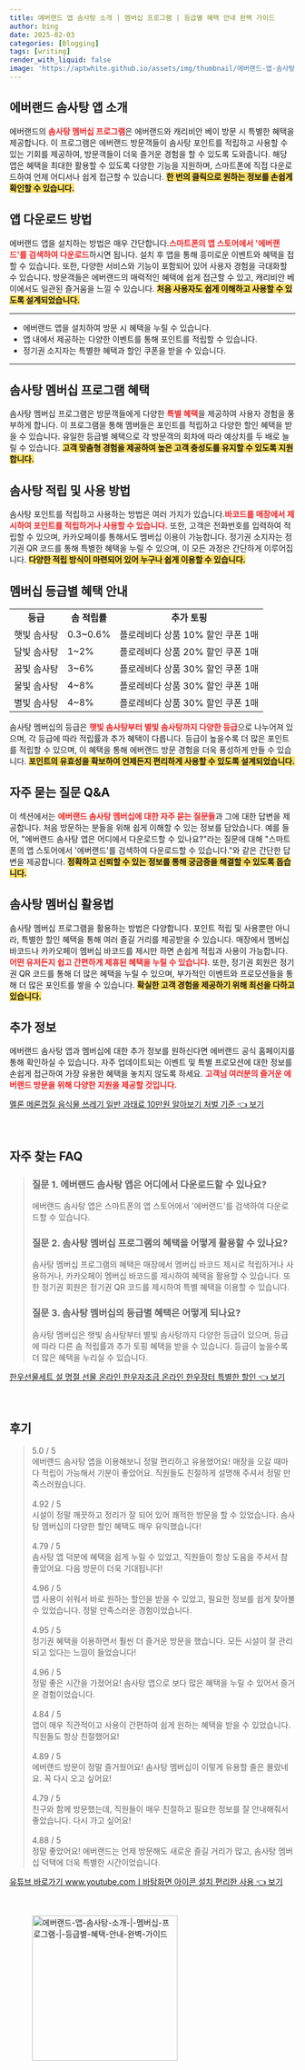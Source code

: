 ```yaml
---
title: 에버랜드 앱 솜사탕 소개 | 멤버십 프로그램 | 등급별 혜택 안내 완벽 가이드
author: bing
date: 2025-02-03
categories: [Blogging]
tags: [writing]
render_with_liquid: false
image: 'https://aptwhite.github.io/assets/img/thumbnail/에버랜드-앱-솜사탕-소개-|-멤버십-프로그램-|-등급별-혜택-안내-완벽-가이드.webp'
---
```



<h2 id='에버랜드_솜사탕_앱_소개'>에버랜드 솜사탕 앱 소개</h2>

<p>에버랜드의 <b><span style="color: #ee2323;">솜사탕 멤버십 프로그램</span></b>은 에버랜드와 캐리비안 베이 방문 시 특별한 혜택을 제공합니다. 이 프로그램은 에버랜드 방문객들이 솜사탕 포인트를 적립하고 사용할 수 있는 기회를 제공하여, 방문객들이 더욱 즐거운 경험을 할 수 있도록 도와줍니다. 해당 앱은 혜택을 최대한 활용할 수 있도록 다양한 기능을 지원하며, 스마트폰에 직접 다운로드하여 언제 어디서나 쉽게 접근할 수 있습니다. <b><span style="background-color: #ffe066;">한 번의 클릭으로 원하는 정보를 손쉽게 확인할 수 있습니다.</span></b></p>

<h2 id='앱_다운로드_방법'>앱 다운로드 방법</h2>

<p>에버랜드 앱을 설치하는 방법은 매우 간단합니다.<b><span style="color: #ee2323;">스마트폰의 앱 스토어에서 '에버랜드'를 검색하여 다운로드</span></b>하시면 됩니다. 설치 후 앱을 통해 흥미로운 이벤트와 혜택을 접할 수 있습니다. 또한, 다양한 서비스와 기능이 포함되어 있어 사용자 경험을 극대화할 수 있습니다. 방문객들은 에버랜드의 매력적인 혜택에 쉽게 접근할 수 있고, 캐리비안 베이에서도 일관된 즐거움을 느낄 수 있습니다. <b><span style="background-color: #ffe066;">처음 사용자도 쉽게 이해하고 사용할 수 있도록 설계되었습니다.</span></b></p>

<hr />

<ul>
    <li>에버랜드 앱을 설치하여 방문 시 혜택을 누릴 수 있습니다.</li>
    <li>앱 내에서 제공하는 다양한 이벤트를 통해 포인트를 적립할 수 있습니다.</li>
    <li>정기권 소지자는 특별한 혜택과 할인 쿠폰을 받을 수 있습니다.</li>
</ul>

<hr />

<h2 id='솜사탕_멤버십_프로그램_혜택'>솜사탕 멤버십 프로그램 혜택</h2>

<p>솜사탕 멤버십 프로그램은 방문객들에게 다양한 <b><span style="color: #ee2323;">특별 혜택</span></b>을 제공하여 사용자 경험을 풍부하게 합니다. 이 프로그램을 통해 멤버들은 포인트를 적립하고 다양한 할인 혜택을 받을 수 있습니다. 유일한 등급별 혜택으로 각 방문객의 회차에 따라 예상치를 두 배로 늘릴 수 있습니다. <b><span style="background-color: #ffe066;">고객 맞춤형 경험을 제공하여 높은 고객 충성도를 유지할 수 있도록 지원합니다.</span></b></p>

<h2 id='솜사탕_적립_및_사용_방법'>솜사탕 적립 및 사용 방법</h2>

<p>솜사탕 포인트를 적립하고 사용하는 방법은 여러 가지가 있습니다.<b><span style="color: #ee2323;">바코드를 매장에서 제시하여 포인트를 적립하거나 사용할 수 있습니다.</span></b> 또한, 고객은 전화번호를 입력하여 적립할 수 있으며, 카카오페이를 통해서도 멤버십 이용이 가능합니다. 정기권 소지자는 정기권 QR 코드를 통해 특별한 혜택을 누릴 수 있으며, 이 모든 과정은 간단하게 이루어집니다. <b><span style="background-color: #ffe066;">다양한 적립 방식이 마련되어 있어 누구나 쉽게 이용할 수 있습니다.</span></b></p>

<h2 id='멤버십_등급별_혜택_안내'>멤버십 등급별 혜택 안내</h2>

<table>
    <tr>
        <td style="text-align: center; height: 17px;"><b>등급</b></td>
        <td style="text-align: center; height: 17px;"><b>솜 적립률</b></td>
        <td style="text-align: center; height: 17px;"><b>추가 토핑</b></td>
    </tr>
    <tr>
        <td>햇빛 솜사탕</td>
        <td>0.3~0.6%</td>
        <td>플로레비다 상품 10% 할인 쿠폰 1매</td>
    </tr>
    <tr>
        <td>달빛 솜사탕</td>
        <td>1~2%</td>
        <td>플로레비다 상품 20% 할인 쿠폰 1매</td>
    </tr>
    <tr>
        <td>꿈빛 솜사탕</td>
        <td>3~6%</td>
        <td>플로레비다 상품 30% 할인 쿠폰 1매</td>
    </tr>
    <tr>
        <td>물빛 솜사탕</td>
        <td>4~8%</td>
        <td>플로레비다 상품 30% 할인 쿠폰 1매</td>
    </tr>
    <tr>
        <td>별빛 솜사탕</td>
        <td>4~8%</td>
        <td>플로레비다 상품 30% 할인 쿠폰 1매</td>
    </tr>
</table>

<p>솜사탕 멤버십의 등급은 <b><span style="color: #ee2323;">햇빛 솜사탕부터 별빛 솜사탕까지 다양한 등급</span></b>으로 나누어져 있으며, 각 등급에 따라 적립률과 추가 혜택이 다릅니다. 등급이 높을수록 더 많은 포인트를 적립할 수 있으며, 이 혜택을 통해 에버랜드 방문 경험을 더욱 풍성하게 만들 수 있습니다. <b><span style="background-color: #ffe066;">포인트의 유효성을 확보하여 언제든지 편리하게 사용할 수 있도록 설계되었습니다.</span></b></p>

<h2 id='자주_묻는_질문_QNA'>자주 묻는 질문 Q&A</h2>

<p>이 섹션에서는 <b><span style="color: #ee2323;">에버랜드 솜사탕 멤버십에 대한 자주 묻는 질문들</span></b>과 그에 대한 답변을 제공합니다. 처음 방문하는 분들을 위해 쉽게 이해할 수 있는 정보를 담았습니다. 예를 들어, "에버랜드 솜사탕 앱은 어디에서 다운로드할 수 있나요?"라는 질문에 대해 "스마트폰의 앱 스토어에서 '에버랜드'를 검색하여 다운로드할 수 있습니다."와 같은 간단한 답변을 제공합니다. <b><span style="background-color: #ffe066;">정확하고 신뢰할 수 있는 정보를 통해 궁금증을 해결할 수 있도록 돕습니다.</span></b></p>

<h2 id='솜사탕_멤버십_활용법'>솜사탕 멤버십 활용법</h2>

<p>솜사탕 멤버십 프로그램을 활용하는 방법은 다양합니다. 포인트 적립 및 사용뿐만 아니라, 특별한 할인 혜택을 통해 여러 즐길 거리를 제공받을 수 있습니다. 매장에서 멤버십 바코드나 카카오페이 멤버십 바코드를 제시만 하면 손쉽게 적립과 사용이 가능합니다. <b><span style="color: #ee2323;">어떤 유저든지 쉽고 간편하게 제휴된 혜택을 누릴 수 있습니다.</span></b> 또한, 정기권 회원은 정기권 QR 코드를 통해 더 많은 혜택을 누릴 수 있으며, 부가적인 이벤트와 프로모션들을 통해 더 많은 포인트를 쌓을 수 있습니다. <b><span style="background-color: #ffe066;">확실한 고객 경험을 제공하기 위해 최선을 다하고 있습니다.</span></b></p>

<h2 id='추가_정보'>추가 정보</h2>

<p>에버랜드 솜사탕 앱과 멤버십에 대한 추가 정보를 원하신다면 에버랜드 공식 홈페이지를 통해 확인하실 수 있습니다. 자주 업데이트되는 이벤트 및 특별 프로모션에 대한 정보를 손쉽게 접근하여 가장 유용한 혜택을 놓치지 않도록 하세요. <b><span style="color: #ee2323;">고객님 여러분의 즐거운 에버랜드 방문을 위해 다양한 지원을 제공할 것입니다.</span></b></p>


<p><a class="click-button" title="멜론 메론껍질 음식물 쓰레기 일반 과태료 10만원 알아보기 처벌 기준" href="https://aptwhite.github.io/posts/%EB%A9%9C%EB%A1%A0-%EB%A9%94%EB%A1%A0%EA%BB%8D%EC%A7%88-%EC%9D%8C%EC%8B%9D%EB%AC%BC-%EC%93%B0%EB%A0%88%EA%B8%B0-%EC%9D%BC%EB%B0%98-%EA%B3%BC%ED%83%9C%EB%A3%8C-10%EB%A7%8C%EC%9B%90-%EC%95%8C%EC%95%84%EB%B3%B4%EA%B8%B0-%EC%B2%98%EB%B2%8C-%EA%B8%B0%EC%A4%80/" rel="dofollow">멜론 메론껍질 음식물 쓰레기 일반 과태료 10만원 알아보기 처벌 기준 👈 보기</a></p><br>
<h2 id='자주_찾는_FAQ'>자주 찾는 FAQ</h2>
<div itemscope="" itemtype="https://schema.org/FAQPage">
<blockquote>
<div itemscope="" itemprop="mainEntity" itemtype="https://schema.org/Question">
<h3 itemprop="name">질문 1. 에버랜드 솜사탕 앱은 어디에서 다운로드할 수 있나요?</h3>
<div itemscope="" itemprop="acceptedAnswer" itemtype="https://schema.org/Answer">
<span itemprop="text">
<p>에버랜드 솜사탕 앱은 스마트폰의 앱 스토어에서 '에버랜드'를 검색하여 다운로드할 수 있습니다.</p>
</span>
</div>
</div>
<div itemscope="" itemprop="mainEntity" itemtype="https://schema.org/Question">
<h3 itemprop="name">질문 2. 솜사탕 멤버십 프로그램의 혜택을 어떻게 활용할 수 있나요?</h3>
<div itemscope="" itemprop="acceptedAnswer" itemtype="https://schema.org/Answer">
<span itemprop="text">
<p>솜사탕 멤버십 프로그램의 혜택은 매장에서 멤버십 바코드 제시로 적립하거나 사용하거나, 카카오페이 멤버십 바코드를 제시하여 혜택을 활용할 수 있습니다. 또한 정기권 회원은 정기권 QR 코드를 제시하여 특별 혜택을 이용할 수 있습니다.</p>
</span>
</div>
</div>
<div itemscope="" itemprop="mainEntity" itemtype="https://schema.org/Question">
<h3 itemprop="name">질문 3. 솜사탕 멤버십의 등급별 혜택은 어떻게 되나요?</h3>
<div itemscope="" itemprop="acceptedAnswer" itemtype="https://schema.org/Answer">
<span itemprop="text">
<p>솜사탕 멤버십은 햇빛 솜사탕부터 별빛 솜사탕까지 다양한 등급이 있으며, 등급에 따라 다른 솜 적립률과 추가 토핑 혜택을 받을 수 있습니다. 등급이 높을수록 더 많은 혜택을 누리실 수 있습니다.</p>
</span>
</div>
</div>
</blockquote>
</div>
<p><a class="click-button" title="한우선물세트 설 명절 선물 온라인 한우자조금 온라인 한우장터 특별한 할인" href="https://aptwhite.github.io/posts/%ED%95%9C%EC%9A%B0%EC%84%A0%EB%AC%BC%EC%84%B8%ED%8A%B8-%EC%84%A4-%EB%AA%85%EC%A0%88-%EC%84%A0%EB%AC%BC-%EC%98%A8%EB%9D%BC%EC%9D%B8-%ED%95%9C%EC%9A%B0%EC%9E%90%EC%A1%B0%EA%B8%88-%EC%98%A8%EB%9D%BC%EC%9D%B8-%ED%95%9C%EC%9A%B0%EC%9E%A5%ED%84%B0-%ED%8A%B9%EB%B3%84%ED%95%9C-%ED%95%A0%EC%9D%B8/" rel="dofollow">한우선물세트 설 명절 선물 온라인 한우자조금 온라인 한우장터 특별한 할인 👈 보기</a></p><br>
<h2 id='후기'>후기</h2>
<div itemscope itemtype="https://schema.org/Product">
  <blockquote>
  <div itemprop="review" itemscope itemtype="https://schema.org/Review">
      <div itemprop="reviewRating" itemscope itemtype="https://schema.org/Rating"> <span itemprop="ratingValue">5.0</span> / <span itemprop="bestRating">5</span> </div>
      <span itemprop="reviewBody">에버랜드 솜사탕 앱을 이용해보니 정말 편리하고 유용했어요! 매장을 오갈 때마다 적립이 가능해서 기분이 좋았어요. 직원들도 친절하게 설명해 주셔서 정말 만족스러웠습니다.</span>
  </div>
  <br>
  <div itemprop="review" itemscope itemtype="https://schema.org/Review">
      <div itemprop="reviewRating" itemscope itemtype="https://schema.org/Rating"> <span itemprop="ratingValue">4.92</span> / <span itemprop="bestRating">5</span> </div>
      <span itemprop="reviewBody">시설이 정말 깨끗하고 정리가 잘 되어 있어 쾌적한 방문을 할 수 있었습니다. 솜사탕 멤버십의 다양한 할인 혜택도 매우 유익했습니다!</span>
  </div>
  <br>
  <div itemprop="review" itemscope itemtype="https://schema.org/Review">
      <div itemprop="reviewRating" itemscope itemtype="https://schema.org/Rating"> <span itemprop="ratingValue">4.79</span> / <span itemprop="bestRating">5</span> </div>
      <span itemprop="reviewBody">솜사탕 앱 덕분에 혜택을 쉽게 누릴 수 있었고, 직원들이 항상 도움을 주셔서 참 좋았어요. 다음 방문이 더욱 기대됩니다!</span>
  </div>
  <br>
  <div itemprop="review" itemscope itemtype="https://schema.org/Review">
      <div itemprop="reviewRating" itemscope itemtype="https://schema.org/Rating"> <span itemprop="ratingValue">4.96</span> / <span itemprop="bestRating">5</span> </div>
      <span itemprop="reviewBody">앱 사용이 쉬워서 바로 원하는 할인을 받을 수 있었고, 필요한 정보를 쉽게 찾아볼 수 있었습니다. 정말 만족스러운 경험이었습니다.</span>
  </div>
  <br>
  <div itemprop="review" itemscope itemtype="https://schema.org/Review">
      <div itemprop="reviewRating" itemscope itemtype="https://schema.org/Rating"> <span itemprop="ratingValue">4.95</span> / <span itemprop="bestRating">5</span> </div>
      <span itemprop="reviewBody">정기권 혜택을 이용하면서 훨씬 더 즐거운 방문을 했습니다. 모든 시설이 잘 관리되고 있다는 느낌이 들었습니다!</span>
  </div>
  <br>
  <div itemprop="review" itemscope itemtype="https://schema.org/Review">
      <div itemprop="reviewRating" itemscope itemtype="https://schema.org/Rating"> <span itemprop="ratingValue">4.96</span> / <span itemprop="bestRating">5</span> </div>
      <span itemprop="reviewBody">정말 좋은 시간을 가졌어요! 솜사탕 앱으로 보다 많은 혜택을 누릴 수 있어서 즐거운 경험이었습니다.</span>
  </div>
  <br>
  <div itemprop="review" itemscope itemtype="https://schema.org/Review">
      <div itemprop="reviewRating" itemscope itemtype="https://schema.org/Rating"> <span itemprop="ratingValue">4.84</span> / <span itemprop="bestRating">5</span> </div>
      <span itemprop="reviewBody">앱이 매우 직관적이고 사용이 간편하여 쉽게 원하는 혜택을 받을 수 있었습니다. 직원들도 항상 친절했어요!</span>
  </div>
  <br>
  <div itemprop="review" itemscope itemtype="https://schema.org/Review">
      <div itemprop="reviewRating" itemscope itemtype="https://schema.org/Rating"> <span itemprop="ratingValue">4.89</span> / <span itemprop="bestRating">5</span> </div>
      <span itemprop="reviewBody">에버랜드 방문이 정말 즐거웠어요! 솜사탕 멤버십이 이렇게 유용할 줄은 몰랐네요. 꼭 다시 오고 싶어요!</span>
  </div>
  <br>
  <div itemprop="review" itemscope itemtype="https://schema.org/Review">
      <div itemprop="reviewRating" itemscope itemtype="https://schema.org/Rating"> <span itemprop="ratingValue">4.79</span> / <span itemprop="bestRating">5</span> </div>
      <span itemprop="reviewBody">친구와 함께 방문했는데, 직원들이 매우 친절하고 필요한 정보를 잘 안내해줘서 좋았습니다. 다시 가고 싶어요!</span>
  </div>
  <br>
  <div itemprop="review" itemscope itemtype="https://schema.org/Review">
      <div itemprop="reviewRating" itemscope itemtype="https://schema.org/Rating"> <span itemprop="ratingValue">4.88</span> / <span itemprop="bestRating">5</span> </div>
      <span itemprop="reviewBody">정말 좋았어요! 에버랜드는 언제 방문해도 새로운 즐길 거리가 많고, 솜사탕 멤버십 덕택에 더욱 특별한 시간이었습니다.</span>
  </div>
  </blockquote>
</div>
<p><a class="click-button" title="유튜브 바로가기 www.youtube.comㅣ바탕화면 아이콘 설치 편리한 사용" href="https://aptwhite.github.io/posts/%EC%9C%A0%ED%8A%9C%EB%B8%8C-%EB%B0%94%EB%A1%9C%EA%B0%80%EA%B8%B0-www.youtube.com%E3%85%A3%EB%B0%94%ED%83%95%ED%99%94%EB%A9%B4-%EC%95%84%EC%9D%B4%EC%BD%98-%EC%84%A4%EC%B9%98-%ED%8E%B8%EB%A6%AC%ED%95%9C-%EC%82%AC%EC%9A%A9/" rel="dofollow">유튜브 바로가기 www.youtube.comㅣ바탕화면 아이콘 설치 편리한 사용 👈 보기</a></p><br>
<figure class="image"><img src="https://aptwhite.github.io/assets/img/thumbnail/에버랜드-앱-솜사탕-소개-|-멤버십-프로그램-|-등급별-혜택-안내-완벽-가이드.webp" alt="에버랜드-앱-솜사탕-소개-|-멤버십-프로그램-|-등급별-혜택-안내-완벽-가이드" width="256" height="256"></figure>